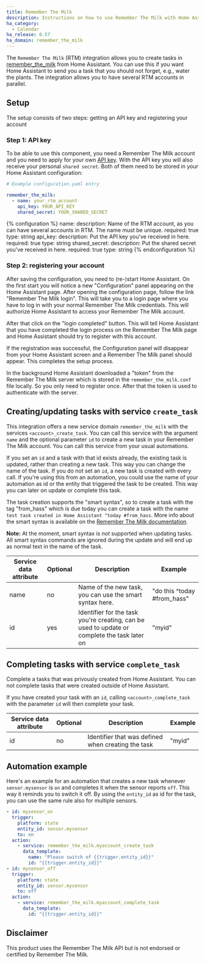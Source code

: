 ```yaml
---
title: Remember The Milk
description: Instructions on how to use Remember The Milk with Home Assistant.
ha_category:
  - Calendar
ha_release: 0.57
ha_domain: remember_the_milk
---
```


The `Remember The Milk` (RTM) integration allows you to create tasks in [remember_the_milk](https://www.rememberthemilk.com) from Home Assistant. You can use this if you want Home Assistant to send you a task that you should not forget, e.g., water the plants. The integration allows you to have several RTM accounts in parallel.

## Setup

The setup consists of two steps: getting an API key and registering your account

### Step 1: API key

To be able to use this component, you need a Remember The Milk account and you need to apply for your own [API key](https://www.rememberthemilk.com/services/api/keys.rtm). With the API key you will also receive your personal `shared secret`. Both of them need to be stored in your Home Assistant configuration:

```yaml
# Example configuration.yaml entry

remember_the_milk:
  - name: your_rtm_account
    api_key: YOUR_API_KEY
    shared_secret: YOUR_SHARED_SECRET

```

{% configuration %}
  name:
    description: Name of the RTM account, as you can have several accounts in RTM. The name must be unique.
    required: true
    type: string
  api_key:
    description: Put the API key you've received in here.
    required: true
    type: string
  shared_secret:
    description: Put the shared secret you've received in here.
    required: true
    type: string
{% endconfiguration %}

### Step 2: registering your account

After saving the configuration, you need to (re-)start Home Assistant. On the first start you will notice a new "Configuration" panel appearing on the Home Assistant page. After opening the configuration page, follow the link "Remember The Milk login". This will take you to a login page where you have to log in with your normal Remember The Milk credentials. This will authorize Home Assistant to access your Remember The Milk account.

After that click on the "login completed" button. This will tell Home Assistant that you have completed the login process on the Remember The Milk page and Home Assistant should try to register with this account.

If the registration was successful, the Configuration panel will disappear from your Home Assistant screen and a Remember The Milk panel should appear. This completes the setup process.

In the background Home Assistant downloaded a "token" from the Remember The Milk server which is stored in the `remember_the_milk.conf` file locally. So you only need to register once. After that the token is used to authenticate with the server.

## Creating/updating tasks with service ```create_task```

This integration offers a new service domain ```remember_the_milk``` with the services ```<account>_create_task```. You can call this service with the argument ```name``` and the optional parameter ```id``` to create a new task in your Remember The Milk account. You can call this service from your usual automations.

If you set an ```id``` and a task with that id exists already, the existing task is updated, rather than creating a new task. This way you can change the name of the task. If you do not set an ```id```, a new task is created with every call. If you're using this from an automation, you could use the name of your automation as id or the entity that triggered the task to be created. This way you can later on update or complete this task.

The task creation supports the "smart syntax", so to create a task with the tag "from_hass" which is due today you can create a task with the name ```test task created in Home Assistant ^today #from_hass```. More info about the smart syntax is available on the [Remember The Milk documentation](https://www.rememberthemilk.com/help/answer/basics-smartadd-howdoiuse).

**Note:**
At the moment, smart syntax is *not* supported when updating tasks. All smart syntax commands are ignored during the update and will end up as normal text in the name of the task.

|Service data attribute | Optional | Description | Example |
|-----------------------|----------|-------------|---------|
| name | no  | Name of the new task, you can use the smart syntax here. | "do this ^today #from_hass" |
| id   | yes | Identifier for the task you're creating, can be used to update or complete the task later on | "myid" |

## Completing tasks with service  ```complete_task```

Complete a tasks that was privously created from Home Assistant. You can not complete tasks that were created outside of Home Assistant.

If you have created your task with an ```id```, calling ```<account>_complete_task``` with the parameter ```id``` will then complete your task.

|Service data attribute | Optional | Description | Example |
|-----------------------|----------|-------------|---------|
| id | no | Identifier that was defined when creating the task | "myid" |

## Automation example

Here's an example for an automation that creates a new task whenever ```sensor.mysensor``` is ```on``` and completes it when the sensor reports ```off```. This way it reminds you to switch it off. By using the ```entity_id``` as id for the task, you can use the same rule also for multiple sensors.

```yaml
- id: mysensor_on
  trigger:
    platform: state
    entity_id: sensor.mysensor
    to: on
  action:
    - service: remember_the_milk.myaccount_create_task
      data_template:
        name: "Please switch of {{trigger.entity_id}}"
        id: "{{trigger.entity_id}}"
- id: mysensor_off
  trigger:
    platform: state
    entity_id: sensor.mysensor
    to: off
  action:
    - service: remember_the_milk.myaccount_complete_task
      data_template:
        id: "{{trigger.entity_id}}"

```

## Disclaimer

This product uses the Remember The Milk API but is not endorsed or certified by Remember The Milk.
